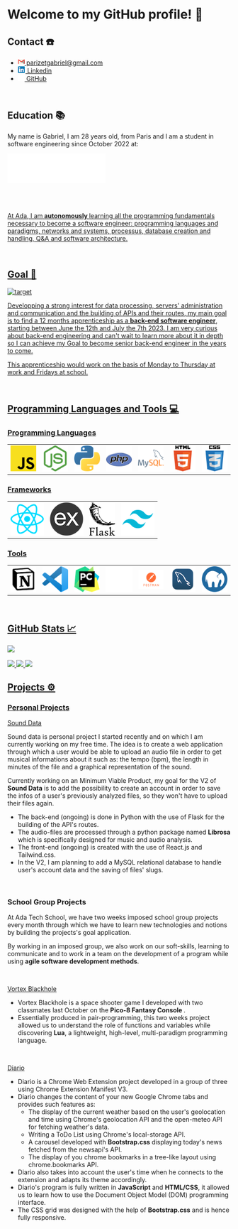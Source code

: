 <h1>Welcome to my GitHub profile! 👋 </h1>

<h2>Contact ☎️</h2>

<ul>
  <li><a href="parizetgabriel@gmail.com" alt="Personal email address"><img src="./logos/gmail.png" alt="Gmail Logo"> parizetgabriel@gmail.com</a></li>
  <li><a href="https://www.linkedin.com/in/gabriel-parizet/" alt="Linkedin Profile Link"><img src="./logos/linkedin.png" alt="Linkedin Logo"> Linkedin</a></li>
  <li><a href="https://github.com/Gabrielparizet" alt="GitHub Profile Link"><img src="./logos/github_miniature.png" alt="GitHub Logo"> GitHub</a></li>
</ul>

<br>

<h2>Education 📚</h2>
  
<p>My name is Gabriel, I am 28 years old, from Paris and I am a student in software engineering since October 2022 at:</p>
<a href="https://adatechschool.fr/" target="_blank"><img width="222" alt="img_logo_ada_white" src="./logos/ada_tech_school.png" alt="Ada Tech School Logo">

<br><br>


<p>At Ada, I am<b> autonomously </b>learning all the programming fundamentals necessary to become a software engineer: programming languages and paradigms, networks and systems, processus, database creation and handling, Q&A and software architecture.</p>

<br>
  
<h2>Goal 🎯</h2>

![target](https://user-images.githubusercontent.com/114992640/227160287-02df8019-917f-44b6-8301-130f8b17d5af.png)

<p>Developping a strong interest for data processing, servers' administration and communication and the building of APIs and their routes, my main goal is to find a 12 months apprenticeship as a <strong>back-end software engineer</strong>, starting between June the 12th and July the 7th 2023. I am very curious about back-end engineering and can't wait to learn more about it in depth so I can achieve my Goal to become senior back-end engineer in the years to come. </p>

<p>This apprenticeship would work on the basis of Monday to Thursday at work and Fridays at school.</p>

<br>

<h2>Programming Languages and Tools 💻</h2>

<h3>Programming Languages</h3>  
<table>
  <tbody>
    <tr>
      <td>
        <img src="./logos/JavaScript.png" alt="JavaScript Logo">
      </td>
      <td>
        <img src="./logos/Node.png" alt="Node.js Logo">
      </td>
      <td>
        <img src="./logos/Python.png" alt="Python Logo">
      </td>
      <td>
        <img src="./logos/PHP.png" alt="Php Logo">
      </td>
      <td>
        <img src="./logos/MySQL.png" alt="MySQL Logo">
      </td>
      <td>
        <img src="./logos/html.png" alt="HTML Logo">
      </td>
      <td>
        <img src="./logos/css.png" alt="CSS Logo">
      </td>
    </tr>
  </tbody>
</table>

<h3>Frameworks</h3>
<table>
  <tbody>
    <tr>
      <td>
        <img src="./logos/React.png" alt="React.js Logo">
      </td>
      <td>
        <img src="./logos/express.png" alt="Express.js Logo">
      </td>
      <td>
        <img src="./logos/flask.png" alt="Flask Logo">
      </td>
      <td>
        <img src="./logos/Tailwind.png" alt="Tailwind Logo">
      </td>
    </tr>
  </tbody>
</table>

<h3>Tools</h3>
<table>
  <tbody>
    <tr>
      <td>
        <img src="./logos/Notion.png" alt="Notion Logo">
      </td>
      <td>
        <img src="./logos/vs_code.png" alt="Visual Studio Code Logo">
      </td>
      <td>
        <img src="./logos/pycharm.png" alt="PyCharm Logo">
      </td>
      <td>
        <img src="./logos/github.png" alt="GitHub Logo">
      </td>
      <td>
        <img src="./logos/Postman.png" alt="PostMan Logo">
      </td>
      <td>
        <img src="./logos/mysql_workbench.png" alt="MySql Workbench Logo">
      </td>
      <td>
        <img src="./logos/mamp.png" alt="Mamp Logo">
      </td>
    </tr>
  </tbody>
</table>

<br>

<h2>GitHub Stats 📈</h2>

![](http://github-profile-summary-cards.vercel.app/api/cards/profile-details?username=Gabrielparizet&theme=tokyonight)
  
![](http://github-profile-summary-cards.vercel.app/api/cards/repos-per-language?username=Gabrielparizet&theme=tokyonight) ![](http://github-profile-summary-cards.vercel.app/api/cards/stats?username=Gabrielparizet&theme=tokyonight) ![](http://github-profile-summary-cards.vercel.app/api/cards/productive-time?username=Gabrielparizet&theme=tokyonight&utcOffset=-1)



<h2>Projects ⚙️</h2>


<h3>Personal Projects</h3>

<a href="https://github.com/Gabrielparizet/music-recognition-project" alt="Link to sound data repository">Sound Data</a>

<p>Sound data is personal project I started recently and on which I am currently working on my free time.
The idea is to create a web application through which a user would be able to upload an audio file in order to get musical informations about it such as: the tempo (bpm), the length in minutes of the file and a graphical representation of the sound.</p>
<p>Currently working on an Minimum Viable Product, my goal for the V2 of <strong>Sound Data</strong> is to add the possibility to create an account in order to save the infos of a user's previously analyzed files, so they won't have to upload their files again.</p>
<ul>
  <li>The back-end (ongoing) is done in Python with the use of Flask for the building of the API's routes.</li>
  <li>
    The audio-files are processed through a python package named <strong>Librosa</strong> which is specifically designed for music and audio analysis.       </li>
  <li>The front-end (ongoing) is created with the use of React.js and Tailwind.css. </li>
  <li>In the V2, I am planning to add a MySQL relational database to handle user's account data and the saving of files' slugs.</li>
</ul>

<br>

<h3>School Group Projects</h3>

<p> At Ada Tech School, we have two weeks imposed school group projects every month through which we have to learn new technologies and notions by building the projects's goal application.</p>
<p> By working in an imposed group, we also work on our soft-skills, learning to communicate and to work in a team on the development of a program while using <strong>agile software development methods</strong>.</p>

<br>

<a href="https://www.lexaloffle.com/bbs/?tid=50034&fbclid=IwAR0YV5Gn4N2OThKEuXc3lggdP-s6wqb0by1udEgkPSCwvddG6oZCzZeu6D0" alt="Vortex Blackhole">Vortex Blackhole</a>
<ul>
  <li>
    Vortex Blackhole is a space shooter game I developed with two classmates last October on the <strong>Pico-8 Fantasy Console </strong>.
  </li>
  <li> Essentially produced in pair-programming, this two weeks project allowed us to understand the role of functions and variables while discovering <strong>Lua</strong>, a lightweight, high-level, multi-paradigm programming language.</li>
</ul>

<br>

<a href="https://github.com/Gabrielparizet/diario_web_extension_project" alt="Diaro Chrome Web Extension">Diario</a>
<ul>
  <li>
    Diario is a Chrome Web Extension project developed in a group of three using Chrome Extension Manifest V3.
  </li>
  <li>
    Diario changes the content of your new Google Chrome tabs and provides such features as:
    <ul>
      <li>
        The display of the current weather based on the user's geolocation and time using Chrome's geolocation API and the open-meteo API for fetching weather's data. 
      </li>
      <li>
        Writing a ToDo List using Chrome's local-storage API.
      </li>
      <li>
        A carousel developed with <strong>Bootstrap.css</strong> displaying today's news fetched from the newsapi's API.
      </li>
      <li>
        The display of you chrome bookmarks in a tree-like layout using chrome.bookmarks API.
      </li>
    </ul>
  </li>
  <li>
    Diario also takes into account the user's time when he connects to the extension and adapts its theme accordingly.
  </li>
  <li>
    Diario's program is fully written in <strong>JavaScript</strong> and <strong>HTML/CSS</strong>, it allowed us to learn how to use the Document Object Model (DOM) programming interface.
  <li>
    The CSS grid was designed with the help of <strong>Bootstrap.css</strong> and is hence fully responsive.
  </li>
</ul>

      




